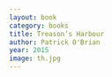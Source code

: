 ```yaml
---
layout: book
category: books
title: Treason’s Harbour
author: Patrick O'Brian
year: 2015
image: th.jpg
---
```

